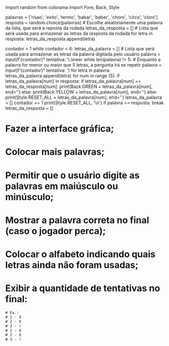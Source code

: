 import random
from colorama import Fore, Back, Style

palavras = ['risao', 'exito', 'termo', 'babar', 'beber', 'choro', 'circo', 'cloro']
resposta = random.choice(palavras) # Escolhe aleatoriamente uma palavra da lista, que será a reposta da rodada
letras_da_resposta = [] # Lista que será usada para armazenar as letras da resposta da rodada
for letra in resposta:
        letras_da_resposta.append(letra)

contador = 1
while contador < 6:
    letras_da_palavra = [] # Lista que será usada para armazenar as letras da palavra digitada pelo usuário
    palavra = input(f'{contador}° tentativa:  ').lower
    while len(palavra) != 5:   # Enquanto a palavra for menor ou maior que 5 letras, a pergunta irá se repetir
        palavra = input(f'{contador}° tentativa: ')
    for letra in palavra:
        letras_da_palavra.append(letra)
    for num in range (5):
        if letras_da_palavra[num] in resposta:
            if letras_da_palavra[num] == letras_da_resposta[num]:
                print(Back.GREEN + letras_da_palavra[num], end='')
            else:
                print(Back.YELLOW + letras_da_palavra[num], end='')
        else:
            print(Style.RESET_ALL + letras_da_palavra[num], end='')
    letras_da_palavra = []
    contador += 1
    print(Style.RESET_ALL, '\n')
    if palavra == resposta:
        break
letras_da_resposta = []

# Fazer a interface gráfica;
# Colocar mais palavras;
# Permitir que o usuário digite as palavras em maiúsculo ou minúsculo;
# Mostrar a palavra correta no final (caso o jogador perca);
# Colocar o alfabeto indicando quais letras ainda não foram usadas;
# Exibir a quantidade de tentativas no final:
    # Ex.:
    # 1 - X
    # 2 - X
    # 3 - !
    # 1 - X
    # 2 - X
    # 3 - !
